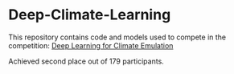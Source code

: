 # Deep-Climate-Learning

This repository contains code and models used to compete in the competition: [Deep Learning for Climate Emulation](https://www.kaggle.com/competitions/cse151b-spring2025-competition/overview)

Achieved second place out of 179 participants.
